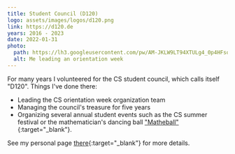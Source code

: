 ```yaml
---
title: Student Council (D120)
logo: assets/images/logos/d120.png
link: https://d120.de
years: 2016 - 2023
date: 2022-01-31
photo:
  path: https://lh3.googleusercontent.com/pw/AM-JKLW9LT94XTULg4_0p4HFsorKGEvyWwzW7GfWkDDXNYNmv8_A6wHfBGnSqEf0W21MSg6IfS2T6TcAQEdaWyMs4aBMt_RQeli8g2I3AyG8B_xjnAl9TsUS9D13CacoQwQkrXCaS-l8DYAifFlqlpi5T46xow=w1800
  alt: Me leading an orientation week
---
```


For many years I volunteered for the CS student council, which calls itself "D120". Things I've done there:
* Leading the CS orientation week organization team
* Managing the council's treasure for five years
* Organizing several annual student events such as the CS summer festival or the mathematician's dancing ball ["Matheball"](https://matheball.de){:target="_blank"}.

See my personal page [there](https://d120.de/de/fachschaft/fachschaftler_innen/mark-rothermel/){:target="_blank"} for more details.
